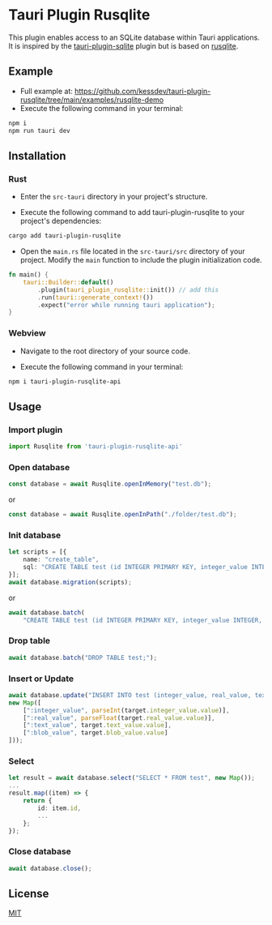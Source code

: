 # Tauri Plugin Rusqlite

This plugin enables access to an SQLite database within Tauri applications. It is inspired by the [tauri-plugin-sqlite](https://github.com/lzdyes/tauri-plugin-sqlite) plugin but is based on [rusqlite](https://github.com/rusqlite/rusqlite).

## Example

- Full example at: <https://github.com/kessdev/tauri-plugin-rusqlite/tree/main/examples/rusqlite-demo>
- Execute the following command in your terminal:

``` bash
npm i
npm run tauri dev
```

## Installation

### Rust

- Enter the `src-tauri` directory in your project's structure.

- Execute the following command to add tauri-plugin-rusqlite to your project's dependencies:

``` bash
cargo add tauri-plugin-rusqlite
```

- Open the `main.rs` file located in the `src-tauri/src` directory of your project. Modify the `main` function to include the plugin initialization code.

``` rust
fn main() {
    tauri::Builder::default()
        .plugin(tauri_plugin_rusqlite::init()) // add this
        .run(tauri::generate_context!())
        .expect("error while running tauri application");
}
```

### Webview

- Navigate to the root directory of your source code.

- Execute the following command in your terminal:

``` bash
npm i tauri-plugin-rusqlite-api
```

## Usage

### Import plugin

``` ts
import Rusqlite from 'tauri-plugin-rusqlite-api'
```

### Open database

``` ts
const database = await Rusqlite.openInMemory("test.db");
```
or
``` ts
const database = await Rusqlite.openInPath("./folder/test.db");
```

### Init database

``` ts
let scripts = [{
    name: "create_table", 
    sql: "CREATE TABLE test (id INTEGER PRIMARY KEY, integer_value INTEGER, real_value REAL, text_value TEXT, blob_value BLOB); CREATE TABLE users (id INTEGER PRIMARY KEY, name TEXT NOT NULL);"
}];
await database.migration(scripts);
```
or
``` ts
await database.batch(
    "CREATE TABLE test (id INTEGER PRIMARY KEY, integer_value INTEGER, real_value REAL, text_value TEXT, blob_value BLOB); CREATE TABLE users (id INTEGER PRIMARY KEY, name TEXT NOT NULL);");
```

### Drop table
``` ts
await database.batch("DROP TABLE test;");
```

### Insert or Update

``` ts
await database.update("INSERT INTO test (integer_value, real_value, text_value, blob_value) VALUES (:integer_value, :real_value, :text_value, :blob_value)", 
new Map([
    [":integer_value", parseInt(target.integer_value.value)], 
    [":real_value", parseFloat(target.real_value.value)], 
    [":text_value", target.text_value.value],
    [":blob_value", target.blob_value.value]
]));
```

### Select

``` ts
let result = await database.select("SELECT * FROM test", new Map());
...
result.map((item) => {
    return {
        id: item.id,
        ...
    };
});
```

### Close database

``` ts
await database.close();
```

## License

[MIT](LICENSE)